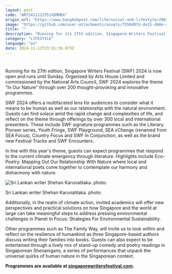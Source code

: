 ```yaml
---
layout: post
code: "ART2411122351XDMHRX"
origin_url: "https://www.bangkokpost.com/life/social-and-lifestyle/2901298/ignite-your-curiosity-at-singapore-writers-festival"
image: "https://github.com/user-attachments/assets/7550d97d-de15-4b0e-a88b-6c0278d54802"
title: ""
description: "Running for its 27th edition, Singapore Writers Festival (SWF) 2024 is now open and runs until Sunday. Organised by Arts House Limited and commissioned by the National Arts Council, SWF 2024 explores the theme \"In Our Nature\" through over 200 thought-provoking and innovative programmes."
category: "LIFESTYLE"
language: "en"
date: 2024-11-12T23:55:39.073Z
---
```


# 

Running for its 27th edition, Singapore Writers Festival (SWF) 2024 is now open and runs until Sunday. Organised by Arts House Limited and commissioned by the National Arts Council, SWF 2024 explores the theme "In Our Nature" through over 200 thought-provoking and innovative programmes.

SWF 2024 offers a multifaceted lens for audiences to consider what it means to be human as well as our relationship with the natural environment. Guests can find solace amid the rapid change and complexities of life, and reflect on the theme through offerings by over 300 local and international presenters. These include SWF signature programmes such as the Literary Pioneer series, Youth Fringe, SWF Playground, SEA xChange (renamed from SEA Focus), Country Focus and SWF In Conjunction, as well as the brand new Festival Tracks and SWF Encounters.

In line with this year's theme, guests can expect programmes that respond to the current climate emergency through literature. Highlights include Eco-Poetry: Mapping Out Our Relationship With Nature where local and international poets come together to contemplate our harmony and disharmony with nature.

![Sri Lankan writer Shehan Karunatilaka. photo:](https://github.com/user-attachments/assets/9dbfbd65-4ab7-4221-a3af-50eabd39e40b)

Sri Lankan writer Shehan Karunatilaka. photo:

Additionally, in the realm of climate action, invited academics will offer new perspectives and practical solutions on how Singapore and the world at large can take meaningful steps to address pressing environmental challenges in Planet In Focus: Strategies For Environmental Sustainability.

Other programmes such as The Family Way, will invite us to look within and reflect on the resilience of humankind as three Singapore-based authors discuss writing their families into books. Guests can also expect to be entertained through a lively mix of stand-up comedy and poetry readings in Singaporean Shenanigans, a series of performances that unpack the universal quirks of human nature in the Singaporean context.

**Programmes are available at [singaporewritersfestival.com](https://www.singaporewritersfestival.com).**